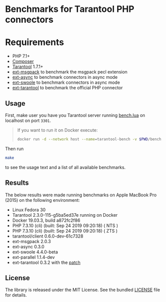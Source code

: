 # Benchmarks for Tarantool PHP connectors

# Requirements

 * PHP 7.1+
 * [Composer](https://getcomposer.org/)
 * [Tarantool](https://www.tarantool.io/) 1.7.1+
 * [ext-msgpack](https://github.com/msgpack/msgpack-php) to benchmark the msgpack pecl extension
 * [ext-async](https://github.com/dreamsxin/ext-async) to benchmark connectors in async mode
 * [ext-swoole]([https://github.com/swoole/swoole-src) to benchmark connectors in async mode
 * [ext-tarantool]([https://github.com/tarantool/tarantool-php) to benchmark the official PHP connector


## Usage

First, make user you have you Tarantool server running [bench.lua](bench.lua) on localhost on port `3301`.

> If you want to run it on Docker execute:
>
> ```bash
> docker run -d --network host --name=tarantool-bench -v $PWD/bench.lua:/bench.lua tarantool/tarantool:2 tarantool /bench.lua
> ```

Then run

```bash
make
```

to see the usage text and a list of all available benchmarks.


## Results

The below results were made running benchmarks on Apple MacBook Pro (2015) on the following environment: 

 * Linux Fedora 30
 * Tarantool 2.3.0-115-g5ba5ed37e running on Docker
 * Docker 19.03.3, build a872fc2f86
 * PHP 7.3.10 (cli) (built: Sep 24 2019 09:20:18) ( NTS )
 * PHP 7.3.10 (cli) (built: Sep 24 2019 09:20:18) ( ZTS )
 * tarantool/client 0.6.0-dev-61c7328
 * ext-msgpack 2.0.3
 * ext-async 0.3.0
 * ext-swoole 4.4.0-beta
 * ext-parallel 1.1.4-dev
 * ext-tarantool 0.3.2 with the [patch](https://github.com/tarantool/tarantool-php/pull/148/files) 


## License

The library is released under the MIT License. See the bundled [LICENSE](LICENSE) file for details.
